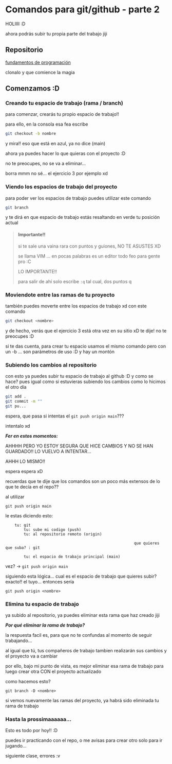 # Comandos para git/github - parte 2

HOLIIII :D

ahora podrás subir tu propia parte del trabajo jiji

## Repositorio

[fundamentos de programación](https://github.com/PuchuriEliasUCH/fundamentosDeProgramacion-UCH.git)

clonalo y que comience la magia

## Comenzamos :D

### Creando tu espacio de trabajo (rama / branch)

para comenzar, crearás tu propio espacio de trabajo!!

para ello, en la consola esa fea escribe

```bash
git checkout -b nombre
```

y mira!! eso que está en azul, ya no dice (main)

ahora ya puedes hacer lo que quieras con el proyecto :D

no te preocupes, no se va a eliminar...

borra mmm no sé... el ejercicio 3 por ejemplo xd

### Viendo los espacios de trabajo del proyecto

para poder ver los espacios de trabajo puedes utilizar este comando

```bash
git branch
```

y te dirá en que espacio de trabajo estás resaltando en verde tu posición actual

> #### Importante!!
>
> si te sale una vaina rara con puntos y guiones, NO TE ASUSTES XD
>
> se llama VIM ... en pocas palabras es un editor todo feo para gente pro :C
>
> LO IMPORTANTE!!
>
> para salir de ahí solo escribe `:q` tal cual, dos puntos q

### Moviendote entre las ramas de tu proyecto

también puedes moverte entre los espacios de trabajo xd
con este comando

```bash
git checkout <nombre>
```

y de hecho, verás que el ejercicio 3 está otra vez en su sitio xD
te dije! no te preocupes :D

si te das cuenta, para crear tu espacio usamos el mismo comando
pero con un -b ... son parámetros de uso :D y hay un montón

### Subiendo los cambios al repositorio

con esto ya puedes subir tu espacio de trabajo al github :D
y como se hace? pues igual como si estuvieras subiendo los cambios
como lo hicimos el otro día

```bash
git add .
git commit -m ""
git pu...
```

espera, que pasa si intentas el `git push origin main`???

intentalo xd

**_Fer en estos momentos:_**

AHHHH PERO YO ESTOY SEGURA QUE HICE CAMBIOS Y NO SE HAN GUARDADO!!
LO VUELVO A INTENTAR...

AHHH LO MISMO!!

espera espera xD

recuerdas que te dije que los comandos son un poco más extensos
de lo que te decía en el repo??

al utilizar

    git push origin main

le estas diciendo esto:

```
    tu: git
		tu: sube mi codigo (push)
		tu: al repositorio remoto (origin)

	         											que quieres que suba? : git

		tu: el espacio de trabajo principal (main)
```

vez? -> `git push origin main`

siguiendo esta lógica... cual es el espacio de trabajo
que quieres subir?
exacto!! el tuyo... entonces sería

    git push origin <nombre>

### Elimina tu espacio de trabajo

ya subido al repositorio, ya puedes eliminar esta rama que haz creado jiji

**_Por qué eliminar la rama de trabajo?_**

la respuesta facil es, para que no te confundas al momento de seguir trabajando...

al igual que tú, tus compañeros de trabajo tambien realizarán sus cambios y el proyecto va a cambiar

por ello, bajo mi punto de vista, es mejor eliminar esa rama de trabajo para luego crear otra CON el proyecto actualizado

como hacemos esto?

    git branch -D <nombre>

si vemos nuevamente las ramas del proyecto, ya habrá sido eliminada tu rama de trabajo

### Hasta la prossimaaaaaa...

Esto es todo por hoy!! :D

puedes ir practicando con el repo, o me avisas para crear otro solo para ir jugando...

siguiente clase, errores :v
